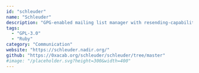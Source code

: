 ```yaml
---
id: "schleuder"
name: "Schleuder"
description: "GPG-enabled mailing list manager with resending-capabilities."
tags:
  - "GPL-3.0"
  - "Ruby"
category: "Communication"
website: "https://schleuder.nadir.org/"
github: "https://0xacab.org/schleuder/schleuder/tree/master"
#image: "/placeholder.svg?height=300&width=400"
---
```


